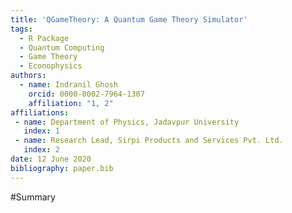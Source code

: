 ```yaml
---
title: 'QGameTheory: A Quantum Game Theory Simulator'
tags:
  - R Package
  - Quantum Computing
  - Game Theory
  - Econophysics
authors:
  - name: Indranil Ghosh
    orcid: 0000-0002-7964-1307
    affiliation: "1, 2" 
affiliations:
 - name: Department of Physics, Jadavpur University
   index: 1
 - name: Research Lead, Sirpi Products and Services Pvt. Ltd.
   index: 2
date: 12 June 2020
bibliography: paper.bib
---
```


#Summary
